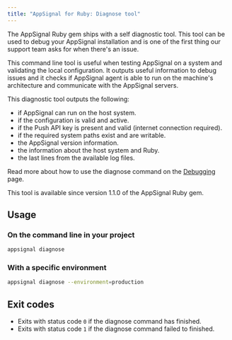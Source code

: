 ```yaml
---
title: "AppSignal for Ruby: Diagnose tool"
---
```


The AppSignal Ruby gem ships with a self diagnostic tool. This tool can be used
to debug your AppSignal installation and is one of the first thing our support
team asks for when there's an issue.

This command line tool is useful when testing AppSignal on a system and
validating the local configuration. It outputs useful information to debug
issues and it checks if AppSignal agent is able to run on the machine's
architecture and communicate with the AppSignal servers.

This diagnostic tool outputs the following:

- if AppSignal can run on the host system.
- if the configuration is valid and active.
- if the Push API key is present and valid (internet connection required).
- if the required system paths exist and are writable.
- the AppSignal version information.
- the information about the host system and Ruby.
- the last lines from the available log files.

Read more about how to use the diagnose command on the
[Debugging][debugging] page.

This tool is available since version 1.1.0 of the AppSignal Ruby gem.

## Usage

### On the command line in your project

```bash
appsignal diagnose
```

### With a specific environment

```bash
appsignal diagnose --environment=production
```

## Exit codes

- Exits with status code `0` if the diagnose command has finished.
- Exits with status code `1` if the diagnose command failed to finished.

[debugging]: /support/debugging.html
